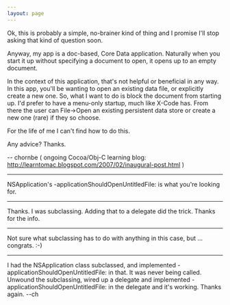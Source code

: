 ```yaml
---
layout: page
---
```




Ok, this is probably a simple, no-brainer kind of thing and I promise I'll stop asking that kind of question soon. 

Anyway, my app is a doc-based, Core Data application. Naturally when you start it up without specifying a document to open, it opens up to an empty document.

In the context of this application, that's not helpful or beneficial in any way. In this app, you'll be wanting to open an existing data file, or explicitly create a new one. So, what I want to do is block the document from starting up. I'd prefer to have a menu-only startup, much like X-Code has. From there the user can File->Open an existing persistent data store or create a new one (rare) if they so choose.

For the life of me I can't find how to do this.

Any advice? Thanks.

-- chornbe ( ongoing Cocoa/Obj-C learning blog: http://learntomac.blogspot.com/2007/02/inaugural-post.html )

----

NSApplication's -applicationShouldOpenUntitledFile: is what you're looking for.

----

Thanks. I was subclassing. Adding that to a delegate did the trick. Thanks for the info.

----

Not sure what subclassing has to do with anything in this case, but ... congrats. :-)

---- 

I had the NSApplication class subclassed, and implemented -applicationShouldOpenUntitledFile: in that. It was never being called. Unwound the subclassing, wired up a delegate and implemented -applicationShouldOpenUntitledFile: in the delegate and it's working. Thanks again. --ch
